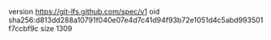 version https://git-lfs.github.com/spec/v1
oid sha256:d813dd288a10791f040e07e4d7c41d94f93b72e1051d4c5abd993501f7ccbf9c
size 1309
